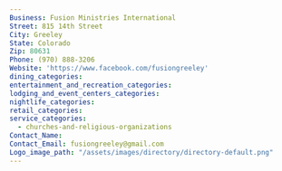 ```yaml
---
Business: Fusion Ministries International
Street: 815 14th Street
City: Greeley
State: Colorado
Zip: 80631
Phone: (970) 888-3206
Website: 'https://www.facebook.com/fusiongreeley'
dining_categories:
entertainment_and_recreation_categories:
lodging_and_event_centers_categories:
nightlife_categories:
retail_categories:
service_categories:
  - churches-and-religious-organizations
Contact_Name:
Contact_Email: fusiongreeley@gmail.com
Logo_image_path: "/assets/images/directory/directory-default.png"
---
```




